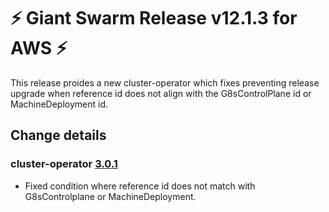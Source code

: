 # :zap: Giant Swarm Release v12.1.3 for AWS :zap:

This release proides a new cluster-operator which fixes preventing release upgrade when reference id does not align with the G8sControlPlane id or MachineDeployment id.

## Change details

### cluster-operator [3.0.1](https://github.com/giantswarm/cluster-operator/releases/tag/v3.0.1)

- Fixed condition where reference id does not match with G8sControlplane or MachineDeployment.

